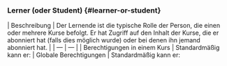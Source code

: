 
### Lerner (oder Student) {#learner-or-student}

| Beschreibung | Der Lernende ist die typische Rolle der Person, die einen oder mehrere Kurse befolgt. Er hat Zugriff auf den Inhalt der Kurse, die er abonniert hat (falls dies möglich wurde) oder bei denen ihn jemand abonniert hat. |
| — | — |
| Berechtigungen in einem Kurs | Standardmäßig kann er:
| Globale Berechtigungen | Standardmäßig kann er: